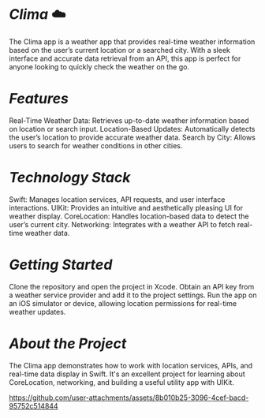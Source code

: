 # *Clima* ☁️
The Clima app is a weather app that provides real-time weather information based on the user’s current location or a searched city. With a sleek interface and accurate data retrieval from an API, this app is perfect for anyone looking to quickly check the weather on the go.

# *Features*

Real-Time Weather Data: Retrieves up-to-date weather information based on location or search input.
Location-Based Updates: Automatically detects the user’s location to provide accurate weather data.
Search by City: Allows users to search for weather conditions in other cities.

# *Technology Stack*

Swift: Manages location services, API requests, and user interface interactions.
UIKit: Provides an intuitive and aesthetically pleasing UI for weather display.
CoreLocation: Handles location-based data to detect the user’s current city.
Networking: Integrates with a weather API to fetch real-time weather data.

# *Getting Started*

Clone the repository and open the project in Xcode.
Obtain an API key from a weather service provider and add it to the project settings.
Run the app on an iOS simulator or device, allowing location permissions for real-time weather updates.

# *About the Project*

The Clima app demonstrates how to work with location services, APIs, and real-time data display in Swift. It's an excellent project for learning about CoreLocation, networking, and building a useful utility app with UIKit.


https://github.com/user-attachments/assets/8b010b25-3096-4cef-bacd-95752c514844

